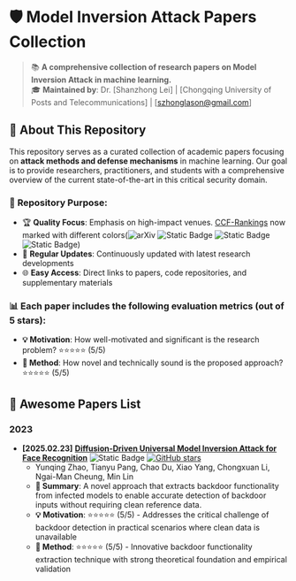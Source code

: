 # 🛡️ Model Inversion Attack Papers Collection 

> 📚 **A comprehensive collection of research papers on Model Inversion Attack in machine learning.**  
> 🎓 **Maintained by**: Dr. [Shanzhong Lei] | [Chongqing University of Posts and Telecommunications] | [szhonglason@gmail.com]

## 📖 About This Repository

This repository serves as a curated collection of academic papers focusing on **attack methods and defense mechanisms** in machine learning. Our goal is to provide researchers, practitioners, and students with a comprehensive overview of the current state-of-the-art in this critical security domain.


### 🎯 **Repository Purpose:**
- 🏆 **Quality Focus**: Emphasis on high-impact venues. [CCF-Rankings](https://www.ccf.org.cn/en/About_CCF/Media_Center/) now marked with different colors(![arXiv](https://img.shields.io/badge/CCF_A-dc3545) ![Static Badge](https://img.shields.io/badge/CCF_B-ffc107) ![Static Badge](https://img.shields.io/badge/CCF_C-28a745) ![Static Badge](https://img.shields.io/badge/CCF_None-6c757d))
- 🔄 **Regular Updates**: Continuously updated with latest research developments
- 🌐 **Easy Access**: Direct links to papers, code repositories, and supplementary materials

### 📊 **Each paper includes the following evaluation metrics (out of 5 stars):**
- **💡 Motivation**: How well-motivated and significant is the research problem? ⭐⭐⭐⭐⭐ (5/5)
- **🔧 Method**: How novel and technically sound is the proposed approach? ⭐⭐⭐⭐⭐ (5/5)

<h2 id="awesome-papers"> 👑 Awesome Papers List </h2>

<h3 id="attacks"> 2023 </h3>

* **[2025.02.23]** **[Diffusion-Driven Universal Model Inversion Attack for Face Recognition](https://openreview.net/forum?id=s56xikpD92)** ![Static Badge](https://img.shields.io/badge/ICLR'24-6c757d) [![GitHub stars](https://img.shields.io/github/stars/vtu81/backdoor-toolbox?style=social)]([https://github.com/yunqing-me/AttackVLM](https://github.com/vtu81/backdoor-toolbox)) 
  * Yunqing Zhao, Tianyu Pang, Chao Du, Xiao Yang, Chongxuan Li, Ngai-Man Cheung, Min Lin
  * **📝 Summary**: A novel approach that extracts backdoor functionality from infected models to enable accurate detection of backdoor inputs without requiring clean reference data.
  * **💡 Motivation**: ⭐⭐⭐⭐⭐ (5/5) - Addresses the critical challenge of backdoor detection in practical scenarios where clean data is unavailable
  * **🔧 Method**: ⭐⭐⭐⭐⭐ (5/5) - Innovative backdoor functionality extraction technique with strong theoretical foundation and empirical validation
